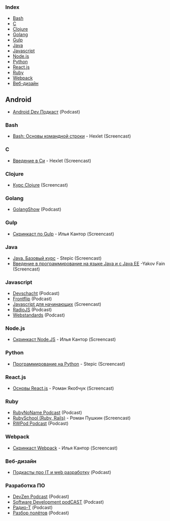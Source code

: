### Index

* [Bash](#bash)
* [C](#c)
* [Clojure](#clojure)
* [Golang](#golang)
* [Gulp](#gulp)
* [Java](#java)
* [Javascript](#javascript)
* [Node.js](#nodejs)
* [Python](#python)
* [React.js](#reactjs)
* [Ruby](#ruby)
* [Webpack](#webpack)
* [Веб-дизайн](#Веб-дизайн)


## Android

* [Android Dev Подкаст](https://androiddev.apptractor.ru) (Podcast)


### Bash

* [Bash: Основы командной строки](https://ru.hexlet.io/courses/bash) - Hexlet (Screencast)


### C

* [Введение в Си](https://ru.hexlet.io/courses/introduction_to_c) - Hexlet (Screencast)


### Clojure

* [Курс Clojure](https://clojurecourse.by) (Screencast)


### Golang

* [GolangShow](https://golangshow.com) (Podcast)


### Gulp

* [Скринкаст по Gulp](http://learn.javascript.ru/screencast/gulp) - Илья Кантор (Screencast)


### Java

* [Java. Базовый курс](https://stepic.org/course/Java-%D0%91%D0%B0%D0%B7%D0%BE%D0%B2%D1%8B%D0%B9-%D0%BA%D1%83%D1%80%D1%81-187) - Stepic (Screencast)
* [Введение в программирование на языке Java и с Java EE](https://www.youtube.com/playlist?list=PLkKunJj_bZefB1_hhS68092rbF4HFtKjW)  -Yakov Fain (Screencast)


### Javascript

* [Devschacht](https://soundcloud.com/devschacht) (Podcast)
* [Frontflip](http://frontflip.me) (Podcast)
* [Javascript для начинающих](http://www.magisters.org/education/course/js-for-beginners) (Screencast)
* [RadioJS](http://radiojs.ru) (Podcast)
* [Webstandards](https://soundcloud.com/web-standards) (Podcast)


### Node.js

* [Скринкаст Node.JS](https://learn.javascript.ru/screencast/nodejs) - Илья Кантор (Screencast)


### Python

* [Программирование на Python](https://stepic.org/course/%D0%9F%D1%80%D0%BE%D0%B3%D1%80%D0%B0%D0%BC%D0%BC%D0%B8%D1%80%D0%BE%D0%B2%D0%B0%D0%BD%D0%B8%D0%B5-%D0%BD%D0%B0-Python-67) - Stepic (Screencast)


### React.js

* [Основы React.js](http://learn.javascript.ru/screencast/react) - Роман Якобчук (Screencast)


### Ruby

* [RubyNoName Podcast](http://rubynoname.ru) (Podcast)
* [RubySchool (Ruby, Rails)](http://rubyschool.us) - Роман Пушкин (Screencast)
* [RWPod Podcast](http://rwpod.com) (Podcast)


### Webpack

* [Скринкаст Webpack](https://learn.javascript.ru/screencast/webpack) - Илья Кантор (Screencast)


### Веб-дизайн

* [Подкасты про IT и web разработку](https://uwebdesign.ru) (Podcast)


### Разработка ПО

* [DevZen Podcast](https://devzen.ru) (Podcast)
* [Software Development podCAST](https://sdcast.ksdaemon.ru) (Podcast)
* [Радио-Т](https://radio-t.com) (Podcast)
* [Разбор полётов](http://razbor-poletov.com) (Podcast)
